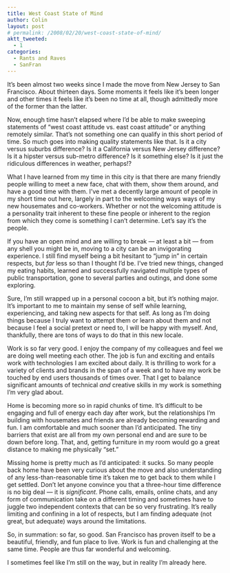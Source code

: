 ```yaml
---
title: West Coast State of Mind
author: Colin
layout: post
# permalink: /2008/02/20/west-coast-state-of-mind/
aktt_tweeted:
  - 1
categories:
  - Rants and Raves
  - SanFran
---
```

It&#8217;s been almost two weeks since I made the move from New Jersey to San Francisco. About thirteen days. Some moments it feels like it&#8217;s been longer and other times it feels like it&#8217;s been no time at all, though admittedly more of the former than the latter.

Now, enough time hasn&#8217;t elapsed where I&#8217;d be able to make sweeping statements of &#8220;west coast attitude vs. east coast attitude&#8221; or anything remotely similar. That&#8217;s not something one can qualify in this short period of time. So much goes into making quality statements like that. Is it a city versus suburbs difference? Is it a California versus New Jersey difference? Is it a hipster versus sub-metro difference? Is it something else? Is it just the ridiculous differences in weather, perhaps!?

What I have learned from my time in this city is that there are many friendly people willing to meet a new face, chat with them, show them around, and have a good time with them. I&#8217;ve met a decently large amount of people in my short time out here, largely in part to the welcoming ways ways of my new housemates and co-workers. Whether or not the welcoming attitude is a personality trait inherent to these fine people or inherent to the region from which they come is something I can&#8217;t determine. Let&#8217;s say it&#8217;s the people.

If you have an open mind and are willing to break &#8212; at least a bit &#8212; from any shell you might be in, moving to a city can be an invigorating experience. I still find myself being a bit hesitant to &#8220;jump in&#8221; in certain respects, but *far* less so than I thought I&#8217;d be. I&#8217;ve tried new things, changed my eating habits, learned and successfully navigated multiple types of public transportation, gone to several parties and outings, and done some exploring.

Sure, I&#8217;m still wrapped up in a personal cocoon a bit, but it&#8217;s nothing major.  It&#8217;s important to me to maintain my sense of self while learning, experiencing, and taking new aspects for that self. As long as I&#8217;m doing things because I truly want to attempt them or learn about them and not because I feel a social pretext or need to, I will be happy with myself. And, thankfully, there are tons of ways to do that in this new locale.

Work is so far very good. I enjoy the company of my colleagues and feel we are doing well meeting each other. The job is fun and exciting and entails work with technologies I am excited about daily. It is thrilling to work for a variety of clients and brands in the span of a week and to have my work be touched by end users thousands of times over. That I get to balance significant amounts of technical *and* creative skills in my work is something I&#8217;m very glad about.

Home is becoming more so in rapid chunks of time. It&#8217;s difficult to be engaging and full of energy each day after work, but the relationships I&#8217;m building with housemates and friends are already becoming rewarding and fun. I am comfortable and much sooner than I&#8217;d anticipated. The tiny barriers that exist are all from my own personal end and are sure to be down before long. That, and, getting furniture in my room would go a great distance to making me physically &#8220;set.&#8221;

Missing home is pretty much as I&#8217;d anticipated: it sucks. So many people back home have been very curious about the move and also understanding of any less-than-reasonable time it&#8217;s taken me to get back to them while I get settled. Don&#8217;t let anyone convince you that a three-hour time difference is no big deal &#8212; it is *significant*. Phone calls, emails, online chats, and any form of communication take on a different timing and sometimes have to juggle two independent contexts that can be so very frustrating. It&#8217;s really limiting and confining in a lot of respects, but I am finding adequate (not great, but adequate) ways around the limitations.

So, in summation: so far, so good. San Francisco has proven itself to be a beautiful, friendly, and fun place to live. Work is fun and challenging at the same time. People are thus far wonderful and welcoming.

I sometimes feel like I&#8217;m still on the way, but in reality I&#8217;m already here.


